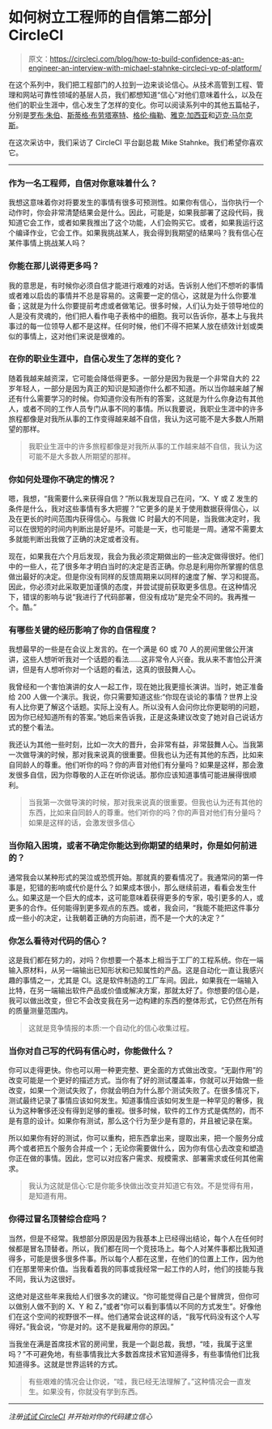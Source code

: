 # 如何树立工程师的自信第二部分| CircleCI

> 原文：<https://circleci.com/blog/how-to-build-confidence-as-an-engineer-an-interview-with-michael-stahnke-circleci-vp-of-platform/>

在这个系列中，我们把工程部门的人拉到一边来谈论信心。从技术高管到工程、管理和网站可靠性领域的基层人员，我们都想知道“信心”对他们意味着什么，以及在他们的职业生涯中，信心发生了怎样的变化。你可以阅读系列中的其他五篇帖子，分别是[罗布·朱伯](https://circleci.com/blog/how-to-build-confidence-as-an-engineer-an-interview-with-rob-zuber-circleci-cto/)、[斯蒂格·布劳塔塞特](https://circleci.com/blog/how-to-build-confidence-as-an-engineer-an-interview-with-stig-brautaset-circleci-staff-software-engineer/)、[格伦·梅勒](https://circleci.com/blog/how-to-build-confidence-as-an-engineer-an-interview-with-glen-mailer-circleci-staff-software-engineer/)、[雅克·加西亚](https://circleci.com/blog/how-to-build-confidence-as-an-engineer-an-interview-with-jacque-garcia-circleci-software-engineer/)和[迈克·马尔克斯](https://circleci.com/blog/how-to-build-confidence-as-an-engineer-an-interview-with-mike-marquez-circleci-senior-release-engineer/)。

在这次采访中，我们采访了 CircleCI 平台副总裁 Mike Stahnke。我们希望你喜欢它。

* * *

### 作为一名工程师，自信对你意味着什么？

我想这意味着你对将要发生的事情有很多可预测性。如果你有信心，当你执行一个动作时，你会非常清楚结果会是什么。因此，可能是，如果我部署了这段代码，我知道它会工作，或者如果我推出了这个功能，人们会购买它。或者，如果我运行这个编译作业，它会工作。如果我挑战某人，我会得到我期望的结果吗？我有信心在某件事情上挑战某人吗？

### 你能在那儿说得更多吗？

我的意思是，有时候你必须自信才能进行艰难的对话。告诉别人他们不想听的事情或者难以启齿的事情并不总是容易的。这需要一定的信心，这就是为什么你要准备；这就是为什么你要提前考虑或者做笔记。很多时候，人们认为处于领导地位的人是没有灵魂的，他们把人看作电子表格中的细胞。我可以告诉你，基本上与我共事过的每一位领导人都不是这样。任何时候，他们不得不把某人放在绩效计划或类似的事情上，这对他们来说是很难的。

### 在你的职业生涯中，自信心发生了怎样的变化？

随着我越来越资深，它可能会降低得更多。一部分是因为我是一个非常自大的 22 岁年轻人，一部分是因为真正的知识是知道你什么都不知道。所以当你越来越了解还有什么需要学习的时候。你知道你没有所有的答案，这就是为什么你身边有其他人，或者不同的工作人员专门从事不同的事情。所以我要说，我职业生涯中的许多旅程都像是对我所从事的工作变得越来越不自信，我认为这可能不是大多数人所期望的那样。

> 我职业生涯中的许多旅程都像是对我所从事的工作越来越不自信，我认为这可能不是大多数人所期望的那样。

### 你如何处理你不确定的情况？

嗯，我想，“我需要什么来获得自信？”所以我发现自己在问，“X、Y 或 Z 发生的条件是什么，我对这些事情有多大把握？”它更多的是关于使用数据获得信心，以及在更长的时间范围内获得信心。与我做 IC 时最大的不同是，当我做决定时，我可以在很短的时间内判断出是好是坏。可能是一天，也可能是一周。通常不需要太多就能判断出我做了正确的决定或者没有。

现在，如果我在六个月后发现，我会为我必须定期做出的一些决定做得很好。他们中的一些人，花了很多年才明白当时的决定是否正确。你总是利用你所掌握的信息做出最好的决定。但是你没有同样的反馈周期来以同样的速度了解、学习和提高。因此，你必须对此采取更加谨慎的态度，并尝试提前获取更多信息。在这种情况下，错误的影响与说“我进行了代码部署，但没有成功”是完全不同的。我再推一个。酷。”

### 有哪些关键的经历影响了你的自信程度？

我想最早的一些是在会议上发言的。在一个满是 60 或 70 人的房间里做公开演讲，这些人想听听我对一个话题的看法……这非常令人兴奋。我从来不害怕公开演讲，但是有人想听你对一个话题的看法，这真的很鼓舞人心。

我曾经和一个害怕演讲的女人一起工作，现在她比我更擅长演讲。当时，她正准备给 200 人做一个演示。我说，你只需要知道这些:“你现在谈论的事情？世界上没有人比你更了解这个话题。实际上没有人。所以没有人会问你比你更聪明的问题，因为你已经知道所有的答案。”她后来告诉我，正是这条建议改变了她对自己说话方式的整个看法。

我还认为其他一些时刻，比如一次大的晋升，会非常有益，非常鼓舞人心。当我第一次做导演的时候，那对我来说真的很重要。但我也认为还有其他的东西，比如来自同龄人的尊重。他们听你的吗？你的声音对他们有分量吗？如果是这样，那会激发很多自信，因为你尊敬的人正在听你说话。那你应该知道事情可能进展得很顺利。

> 当我第一次做导演的时候，那对我来说真的很重要。但我也认为还有其他的东西，比如来自同龄人的尊重。他们听你的吗？你的声音对他们有分量吗？如果是这样的话，会激发很多信心

### 当你陷入困境，或者不确定你能达到你期望的结果时，你是如何前进的？

通常我会以某种形式的哭泣或恐慌开始。那就真的要看情况了。我通常问的第一件事是，犯错的影响或代价是什么？如果成本很小，那么继续前进，看看会发生什么。如果这是一个巨大的成本，这可能意味着获得更多的专家，吸引更多的人，或更多的合作。任何能得到更多观点的东西。或者，我会问，“我能不能把这件事分成一些小的决定，让我朝着正确的方向前进，而不是一个大的决定？”

### 你怎么看待对代码的信心？

这是我们都在努力的，对吗？你想要一个基本上相当于工厂的工程系统。你在一端输入原材料，从另一端输出已知形状和已知属性的产品。这是自动化一直让我感兴趣的事情之一，尤其是 CI。这是软件制造的工厂车间。因此，如果我在一端输入比特，在另一端输出软件产品或价值或解决方案，那就太好了。你想要的信心是，我可以做出改变，但它不会改变我在另一边构建的东西的整体形式，它仍然在所有的质量测量范围内。

> 这就是竞争情报的本质:一个自动化的信心收集过程。

### 当你对自己写的代码有信心时，你能做什么？

你可以走得更快。你也可以用一种更完整、更全面的方式做出改变。“无副作用”的改变可能是一个更好的描述方式。当你有了好的测试覆盖率，你就可以开始做一些改变，如果一个测试失败了，你就会明白为什么那个测试失败了。在很多情况下，测试最终记录了事情应该如何发生。知道事情应该如何发生是一种罕见的奢侈，我认为这种奢侈还没有得到足够的重视。很多时候，软件的工作方式是偶然的，而不是有意的设计。如果你有测试，那么这个行为至少是有意的，并且被记录在案。

所以如果你有好的测试，你可以重构，把东西拿出来，提取出来，把一个服务分成两个或者把五个服务合并成一个；无论你需要做什么，因为你有信心去改变和塑造你正在做的事情。因此，您可以对应客户需求、规模需求、部署需求或任何其他需求。

> 我认为这就是信心:它是你能多快做出改变并知道它有效。不是觉得有用，是知道有用。

### 你得过冒名顶替综合症吗？

当然，但是不经常。我想部分原因是因为我基本上已经得出结论，每个人在任何时候都是冒名顶替者。所以，我们都在同一个竞技场上。每个人对某件事都比我知道得多，可能是很多很多件事。所以每个人都在这里，在他们的位置上工作，因为他们在那里带来价值。当我看着我的同事或我经常一起工作的人时，他们的技能与我不同，我认为这很好。

这绝对是这些年来我给人们很多次的建议。“你可能觉得自己是个冒牌货，但你可以做别人做不到的 X、Y 和 Z，”或者“你可以看到事情以不同的方式发生”。好像他们在这个空间的视野很不一样。他们通常会说这样的话，“我写代码没有这个人写得好。”我会说，“你是对的。这不是我雇用你的原因。”

当我坐在满是首席技术官的房间里，我是一个副总裁，我想，“哇，我属于这里吗？”不可避免地，有些事情我比大多数首席技术官知道得多，有些事情他们比我知道得多。这就是世界运转的方式。

> 有些艰难的情况会让你说，“哇，我已经无法理解了。”这种情况会一直发生。如果没有，你就没有学到东西。

* * *

*注册[试试 CircleCI](https://circleci.com/signup/) 并开始对你的代码建立信心*